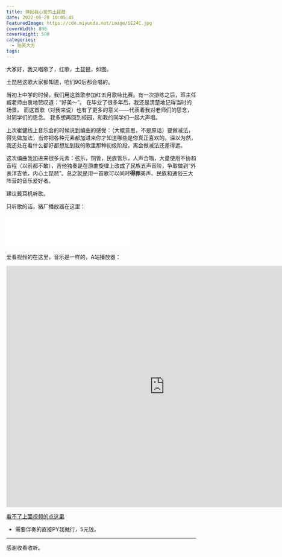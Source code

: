 ```yaml
---
title: 弹起我心爱的土琵琶
date: 2022-05-28 10:05:45
FeaturedImage: https://cdn.miyunda.net/image/SE24C.jpg
coverWidth: 800
coverHeight: 500
categories:
  - 贻笑大方
tags:
---
```



大家好，我又唱歌了，红歌，土琵琶，如图。

<!-- more -->
土琵琶这歌大家都知道，咱们90后都会唱的。

当初上中学的时候，我们用这首歌参加红五月歌咏比赛。有一次排练之后，班主任臧老师由衷地赞叹道：“好美～”。 在毕业了很多年后，我还是清楚地记得当时的场景。 而这首歌（对我来说）也有了更多的意义——代表着我对老师们的思念，对同学们的思念。 我多想再回到校园，和我的同学们一起大声唱。

上次崔健线上音乐会的时候说到编曲的感受：（大概意思，不是原话）要做减法，得先做加法，当你把各种元素都加进来你才知道哪些是你真正喜欢的。深以为然，我还处在看什么都好都想加到我的歌里那种初级阶段，离会做减法还差得远。

这次编曲我加进来很多元素：弦乐，铜管，民族管乐，人声合唱，大量使用不协和音程（以前都不敢），吉他独奏是在原曲旋律上改成了民族五声音阶，争取做到“外表洋吉他，内心土琵琶”。总之就是用一首歌可以同时**得罪**美声、民族和通俗三大阵营的音乐爱好者。

建议戴耳机听歌。

只听歌的话，猪厂播放器在这里：

<iframe frameborder="no" border="0" marginwidth="0" marginheight="0" width=330 height=86 src="//music.163.com/outchain/player?type=2&id=1951302131&auto=0&height=66"></iframe>


爱看视频的在这里，音乐是一样的，A站播放器：

<iframe id="spkj" src="https://www.acfun.cn/player/ac35036594" style="height: 640px; width: 840px; left: 0px; top: 0px;" frameborder="no" scrolling="no" allowfullscreen="allowfullscreen"> </iframe>

[看不了上面视频的点这里](https://www.acfun.cn/v/ac35036594?shareUid=31166672)

* 需要伴奏的直接PY我就行，5元钱。

---

感谢收看收听。
